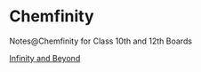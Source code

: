 # Chemfinity
Notes@Chemfinity for Class 10th and 12th Boards

<a href="https://www.youtube.com/channel/UC-pXuGzu-1LHW6WBnh3mTqA"> Infinity and Beyond</a>
